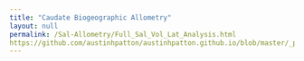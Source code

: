 ```yaml
---
title: "Caudate Biogeographic Allometry"
layout: null
permalink: /Sal-Allometry/Full_Sal_Vol_Lat_Analysis.html
https://github.com/austinhpatton/austinhpatton.github.io/blob/master/_pages/Full_Sal_Vol_Lat_Analysis.html
---
```

